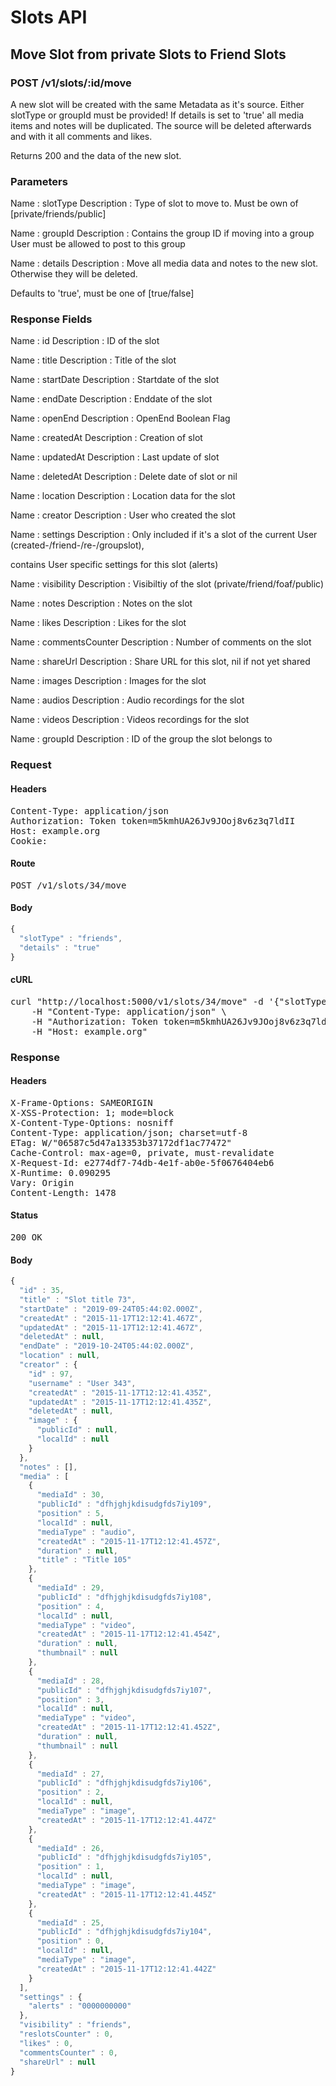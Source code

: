 # Slots API

## Move Slot from private Slots to Friend Slots

### POST /v1/slots/:id/move

A new slot will be created with  the same Metadata as it&#39;s source. Either slotType or groupId must be provided! If details is set to &#39;true&#39; all media items and notes will be duplicated. The source will be deleted afterwards and with it all comments and likes.

Returns 200 and the data of the new slot.

### Parameters

Name : slotType
Description : Type of slot to move to. Must be own of [private/friends/public]

Name : groupId
Description : Contains the group ID if moving into a group User must be allowed to post to this group

Name : details
Description : Move all media data and notes to the new  slot. Otherwise they will be deleted.

Defaults to &#39;true&#39;, must be one of [true/false]


### Response Fields

Name : id
Description : ID of the slot

Name : title
Description : Title of the slot

Name : startDate
Description : Startdate of the slot

Name : endDate
Description : Enddate of the slot

Name : openEnd
Description : OpenEnd Boolean Flag

Name : createdAt
Description : Creation of slot

Name : updatedAt
Description : Last update of slot

Name : deletedAt
Description : Delete date of slot or nil

Name : location
Description : Location data for the slot

Name : creator
Description : User who created the slot

Name : settings
Description : Only included if it&#39;s a slot of the current User (created-/friend-/re-/groupslot),

contains User specific settings for this slot (alerts)

Name : visibility
Description : Visibiltiy of the slot (private/friend/foaf/public)

Name : notes
Description : Notes on the slot

Name : likes
Description : Likes for the slot

Name : commentsCounter
Description : Number of comments on the slot

Name : shareUrl
Description : Share URL for this slot, nil if not yet shared

Name : images
Description : Images for the slot

Name : audios
Description : Audio recordings for the slot

Name : videos
Description : Videos recordings for the slot

Name : groupId
Description : ID of the group the slot belongs to

### Request

#### Headers

<pre>Content-Type: application/json
Authorization: Token token=m5kmhUA26Jv9JOoj8v6z3q7ldII
Host: example.org
Cookie: </pre>

#### Route

<pre>POST /v1/slots/34/move</pre>

#### Body
```javascript
{
  "slotType" : "friends",
  "details" : "true"
}
```


#### cURL

<pre class="request">curl &quot;http://localhost:5000/v1/slots/34/move&quot; -d &#39;{&quot;slotType&quot;:&quot;friends&quot;,&quot;details&quot;:&quot;true&quot;}&#39; -X POST \
	-H &quot;Content-Type: application/json&quot; \
	-H &quot;Authorization: Token token=m5kmhUA26Jv9JOoj8v6z3q7ldII&quot; \
	-H &quot;Host: example.org&quot;</pre>

### Response

#### Headers

<pre>X-Frame-Options: SAMEORIGIN
X-XSS-Protection: 1; mode=block
X-Content-Type-Options: nosniff
Content-Type: application/json; charset=utf-8
ETag: W/&quot;06587c5d47a13353b37172df1ac77472&quot;
Cache-Control: max-age=0, private, must-revalidate
X-Request-Id: e2774df7-74db-4e1f-ab0e-5f0676404eb6
X-Runtime: 0.090295
Vary: Origin
Content-Length: 1478</pre>

#### Status

<pre>200 OK</pre>

#### Body

```javascript
{
  "id" : 35,
  "title" : "Slot title 73",
  "startDate" : "2019-09-24T05:44:02.000Z",
  "createdAt" : "2015-11-17T12:12:41.467Z",
  "updatedAt" : "2015-11-17T12:12:41.467Z",
  "deletedAt" : null,
  "endDate" : "2019-10-24T05:44:02.000Z",
  "location" : null,
  "creator" : {
    "id" : 97,
    "username" : "User 343",
    "createdAt" : "2015-11-17T12:12:41.435Z",
    "updatedAt" : "2015-11-17T12:12:41.435Z",
    "deletedAt" : null,
    "image" : {
      "publicId" : null,
      "localId" : null
    }
  },
  "notes" : [],
  "media" : [
    {
      "mediaId" : 30,
      "publicId" : "dfhjghjkdisudgfds7iy109",
      "position" : 5,
      "localId" : null,
      "mediaType" : "audio",
      "createdAt" : "2015-11-17T12:12:41.457Z",
      "duration" : null,
      "title" : "Title 105"
    },
    {
      "mediaId" : 29,
      "publicId" : "dfhjghjkdisudgfds7iy108",
      "position" : 4,
      "localId" : null,
      "mediaType" : "video",
      "createdAt" : "2015-11-17T12:12:41.454Z",
      "duration" : null,
      "thumbnail" : null
    },
    {
      "mediaId" : 28,
      "publicId" : "dfhjghjkdisudgfds7iy107",
      "position" : 3,
      "localId" : null,
      "mediaType" : "video",
      "createdAt" : "2015-11-17T12:12:41.452Z",
      "duration" : null,
      "thumbnail" : null
    },
    {
      "mediaId" : 27,
      "publicId" : "dfhjghjkdisudgfds7iy106",
      "position" : 2,
      "localId" : null,
      "mediaType" : "image",
      "createdAt" : "2015-11-17T12:12:41.447Z"
    },
    {
      "mediaId" : 26,
      "publicId" : "dfhjghjkdisudgfds7iy105",
      "position" : 1,
      "localId" : null,
      "mediaType" : "image",
      "createdAt" : "2015-11-17T12:12:41.445Z"
    },
    {
      "mediaId" : 25,
      "publicId" : "dfhjghjkdisudgfds7iy104",
      "position" : 0,
      "localId" : null,
      "mediaType" : "image",
      "createdAt" : "2015-11-17T12:12:41.442Z"
    }
  ],
  "settings" : {
    "alerts" : "0000000000"
  },
  "visibility" : "friends",
  "reslotsCounter" : 0,
  "likes" : 0,
  "commentsCounter" : 0,
  "shareUrl" : null
}
```
